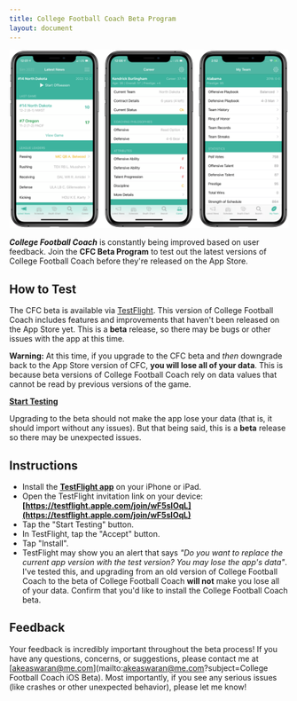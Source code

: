 ```yaml
---
title: College Football Coach Beta Program
layout: document
---
```


<div align="center">
    <img src="assets/header.png" style="max-height: 375px">
</div>

***College Football Coach*** is constantly being improved based on user feedback. Join the **CFC Beta Program** to test out the latest versions of College Football Coach before they're released on the App Store.

## How to Test

The CFC beta is available via [TestFlight](https://testflight.apple.com/join/TpQjGXfx).  This version of College Football Coach includes features and improvements that haven't been released on the App Store yet. This is a **beta** release, so there may be bugs or other issues with the app at this time.

**Warning:** At this time, if you upgrade to the CFC beta and *then* downgrade back to the App Store version of CFC, **you will lose all of your data**. This is because beta versions of College Football Coach rely on data values that cannot be read by previous versions of the game.

<a class="round-button" href="https://testflight.apple.com/join/wF5slOqL"><b>Start Testing</b></a>

Upgrading to the beta should not make the app lose your data (that is, it should import without any issues). But that being said, this is a **beta** release so there may be unexpected issues.

## Instructions

- Install the **[TestFlight app](https://itunes.apple.com/us/app/testflight/id899247664?mt=8)** on your iPhone or iPad.
- Open the TestFlight invitation link on your device: **[https://testflight.apple.com/join/wF5slOqL](https://testflight.apple.com/join/wF5slOqL)**
- Tap the "Start Testing" button.
- In TestFlight, tap the "Accept" button.
- Tap "Install".
- TestFlight may show you an alert that says *"Do you want to replace the current app version with the test version? You may lose the app's data"*. I've tested this, and upgrading from an old version of College Football Coach to the beta of College Football Coach **will not** make you lose all of your data. Confirm that you'd like to install the College Football Coach beta.

## Feedback

Your feedback is incredibly important throughout the beta process! If you have any questions, concerns, or suggestions, please contact me at [akeaswaran@me.com](mailto:akeaswaran@me.com?subject=College Football Coach iOS Beta). Most importantly, if you see any serious issues (like crashes or other unexpected behavior), please let me know!
